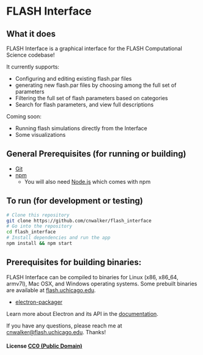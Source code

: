 
# FLASH Interface

## What it does
FLASH Interface is a graphical interface for the FLASH Computational Science codebase!

It currently supports:
- Configuring and editing existing flash.par files
- generating new flash.par files by choosing among the full set of parameters
- Filtering the full set of flash parameters based on categories
- Search for flash parameters, and view full descriptions

Coming soon:
- Running flash simulations directly from the Interface
- Some visualizations

## General Prerequisites (for running or building)
- [Git](https://git-scm.com)
- [npm](http://npmjs.com)
    - You will also need [Node.js](https://nodejs.org/en/) which comes with npm

## To run (for development or testing)
```bash
# Clone this repository
git clone https://github.com/cnwalker/flash_interface
# Go into the repository
cd flash_interface
# Install dependencies and run the app
npm install && npm start
```

## Prerequisites for building binaries:
FLASH Interface can be compiled to binaries for Linux (x86, x86_64, armv7l), Mac OSX, and Windows operating systems. Some prebuilt binaries are available at [flash.uchicago.edu](http://flash.uchicago.edu/site/).
- [electron-packager](https://github.com/electron-userland/electron-packager)

Learn more about Electron and its API in the [documentation](http://electron.atom.io/docs/latest).

If you have any questions, please reach me at cnwalker@flash.uchicago.edu. Thanks!

#### License [CC0 (Public Domain)](LICENSE.md)
